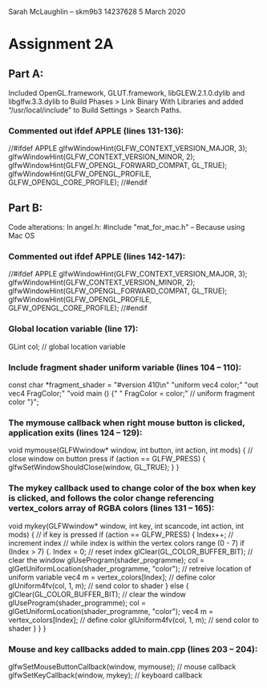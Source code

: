 Sarah McLaughlin – skm9b3
14237628
5 March 2020
# Assignment 2A

## Part A:

Included OpenGL.framework, GLUT.framework, libGLEW.2.1.0.dylib and libglfw.3.3.dylib to Build Phases > Link Binary With Libraries and added “/usr/local/include” to Build Settings > Search Paths.

### Commented out ifdef APPLE (lines 131-136):
//#ifdef APPLE
	glfwWindowHint(GLFW_CONTEXT_VERSION_MAJOR, 3);
	glfwWindowHint(GLFW_CONTEXT_VERSION_MINOR, 2);
	glfwWindowHint(GLFW_OPENGL_FORWARD_COMPAT, GL_TRUE);
	glfwWindowHint(GLFW_OPENGL_PROFILE, GLFW_OPENGL_CORE_PROFILE);
//#endif


## Part B: 

Code alterations:
In angel.h: #include "mat_for_mac.h" – Because using Mac OS

### Commented out ifdef APPLE (lines 142-147):
//#ifdef APPLE
	glfwWindowHint(GLFW_CONTEXT_VERSION_MAJOR, 3);
	glfwWindowHint(GLFW_CONTEXT_VERSION_MINOR, 2);
	glfwWindowHint(GLFW_OPENGL_FORWARD_COMPAT, GL_TRUE);
	glfwWindowHint(GLFW_OPENGL_PROFILE, GLFW_OPENGL_CORE_PROFILE);
//#endif

### Global location variable (line 17): 
GLint col;  // global location variable

### Include fragment shader uniform variable (lines 104 – 110):
const char *fragment_shader = "#version 410\n"
"uniform vec4 color;"
	"out vec4 FragColor;"
	"void main () {"
        	"	FragColor = color;"	// uniform fragment color
"}";

### The mymouse callback when right mouse button is clicked, application exits (lines 124 – 129):
void mymouse(GLFWwindow* window, int button, int action, int mods) {
// close window on button press
    	if (action == GLFW_PRESS)  {
        		glfwSetWindowShouldClose(window, GL_TRUE);
   	}
}

### The mykey callback used to change color of the box when key is clicked, and follows the color change referencing vertex_colors array of RGBA colors (lines 131 – 165):

void mykey(GLFWwindow* window, int key, int scancode, int action, int mods) {
// if key is pressed
  if (action == GLFW_PRESS) {
    Index++;    // increment index
    // while index is within the vertex colors range (0 - 7)
    if (Index > 7) {.
      Index = 0;  // reset index
      glClear(GL_COLOR_BUFFER_BIT);     // clear the window
      glUseProgram(shader_programme);
      col = glGetUniformLocation(shader_programme, "color");  // retreive location of uniform variable
      vec4 m = vertex_colors[Index];  // define color
      glUniform4fv(col, 1, m);    // send color to shader
    } else {
      glClear(GL_COLOR_BUFFER_BIT);     // clear the window
      glUseProgram(shader_programme);
      col = glGetUniformLocation(shader_programme, "color"); 
      vec4 m = vertex_colors[Index];  // define color
      glUniform4fv(col, 1, m);    // send color to shader
      }
   	}
}

### Mouse and key callbacks added to main.cpp (lines 203 – 204):
glfwSetMouseButtonCallback(window, mymouse);    // mouse callback
glfwSetKeyCallback(window, mykey);  // keyboard callback 
